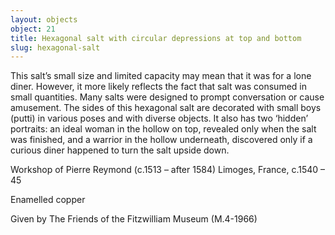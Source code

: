 ```yaml
---
layout: objects
object: 21
title: Hexagonal salt with circular depressions at top and bottom
slug: hexagonal-salt
---
```

This salt’s small size and limited capacity may mean that it was for a lone diner. However, it more likely reflects the fact that salt was consumed in small quantities. Many salts were designed to prompt conversation or  cause amusement. The sides of this hexagonal  salt are decorated with small boys (putti) in various poses and with diverse objects. It also has two ‘hidden’ portraits: an ideal woman in the hollow on top, revealed only when the salt was finished, and a warrior in the hollow underneath, discovered only if a curious diner happened to turn the salt upside down.  

Workshop of Pierre Reymond (c.1513 – after 1584)  Limoges, France, c.1540 – 45

Enamelled copper  

Given by The Friends of the Fitzwilliam Museum (M.4-1966)
